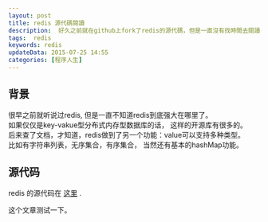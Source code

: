 ```yaml
---  
layout: post  
title: redis 源代碼閱讀
description:  好久之前就在github上fork了redis的源代碼，但是一直沒有找時間去閱讀，今天開始堅持閱讀redis的源代碼吧。
tags:  redis
keywords: redis
updateData: 2015-07-25 14:55 
categories: [程序人生]
---  
```


## 背景

很早之前就听说过redis, 但是一直不知道redis到底强大在哪里了。  
如果仅仅是key-vakue型分布式内存型数据库的话， 这样的开源库有很多的。  
后来查了文档，才知道，redis做到了另一个功能：value可以支持多种类型。  
比如有字符串列表，无序集合，有序集合， 当然还有基本的hashMap功能。  


## 源代码

redis 的源代码在 [这里][github-redis] . 

这个文章测试一下。


[github-redis]: https://github.com/tiankonguse/redis

